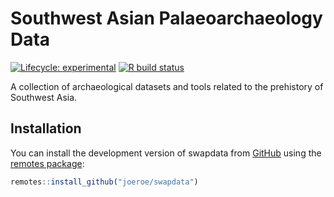 
# **S**outh**w**est **A**sian **P**alaeoarchaeology Data

<!-- badges: start -->
[![Lifecycle: experimental](https://img.shields.io/badge/lifecycle-experimental-orange.svg)](https://www.tidyverse.org/lifecycle/#experimental)
[![R build status](https://github.com/joeroe/swapdata/workflows/R-CMD-check/badge.svg)](https://github.com/joeroe/swapdata/actions)
<!-- badges: end -->

A collection of archaeological datasets and tools related to the prehistory of Southwest Asia.

## Installation

You can install the development version of swapdata from [GitHub](https://github.com/joeroe/swapdata) using the [remotes package](https://remotes.r-lib.org/):

``` r
remotes::install_github("joeroe/swapdata")
```
